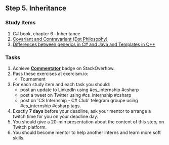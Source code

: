 ## Step 5. Inheritance

### Study Items

 1. C# book, chapter 6 : Inheritance
 2. [Covariant and Contravariant (Dot Philosophy)](http://mehrandvd.me/2016/06/18/covariant-and-contravariant/) 
 3. [Differences between generics in C# and Java and Templates in C++](https://stackoverflow.com/questions/31693/what-are-the-differences-between-generics-in-c-sharp-and-java-and-templates-i)

### Tasks

 1. Achieve [**Commentator**](https://stackoverflow.com/help/badges/31/commentator) badge on StackOverflow.
 2. Pass these exercises at exercism.io:
    - Tournament
 3. For each study item and each task you should:  
    - post an update to LinkedIn using #cs_internship #csharp  
    - post a tweet on Twitter using #cs_internship #csharp
    - post on 'CS Internship - C# Club' telegram groupe using #cs_internship #csharp tags.
 4. Exactly **7 days** before your deadline, ask your mentor to arrange a twitch time for you on your deadline day.
 5. You should give a 20-min presentation about the content of this step, on Twitch platform.
 6. You should become mentor to help another interns and learn more soft skills.
